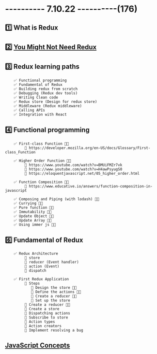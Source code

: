 # ---------- 7.10.22 ----------(176)

## 1️⃣ What is Redux

## 2️⃣ [You Might Not Need Redux](https://medium.com/@dan_abramov/you-might-not-need-redux-be46360cf367)

## 3️⃣ Redux learning paths

        ✅ Functional programming
        ✅ Fundamental of Redux
        ✅ Building redux from scratch
        ✅ Debugging (Redux dev tools)
        ✅ Writing Clean code
        ✅ Redux store (Design for redux store)
        ✅ Middleware (Redux middleware)
        ✅ Calling APIs
        ✅ Integration with React

## 4️⃣ Functional programming

        ✅ First-class Function 👍🏻
             🔴 https://developer.mozilla.org/en-US/docs/Glossary/First-class_Function

        ✅ Higher Order Function 👍🏻
             🔴 https://www.youtube.com/watch?v=BMUiFMZr7vk
             🔴 https://www.youtube.com/watch?v=H4awPsyugS0
             🔴 https://eloquentjavascript.net/05_higher_order.html

        ✅ Function Composition 👍🏻
             🔴 https://www.educative.io/answers/function-composition-in-javascript

        ✅ Composing and Piping (with lodash) 👍🏻
        ✅ Currying 👍🏻
        ✅ Pure function 👍🏻
        ✅ Immutability 👍🏻
        ✅ Update Object 👍🏻
        ✅ Update Array 👍🏻
        ✅ Using immer js 👍🏻

## 6️⃣ Fundamental of Redux

        ✅ Redux Architecture
             🔴 store
             🔴 reducer (Event handler)
             🔴 action (Event)
             🔴 dispatch

        ✅ First Redux Application
             🔴 Steps
                🫰 Design the store 👍🏻
                🫰 Define the actions 👍🏻
                🫰 Create a reducer 👍🏻
                🫰 Set up the store
             🔴 Create a reducer 👍🏻
             🔴 Create a store
             🔴 Dispatching actions
             🔴 Subscribe to store
             🔴 Action types
             🔴 Action creators
             🔴 Implement resolving a bug

## [JavaScript Concepts](https://github.com/leonardomso/33-js-concepts)
